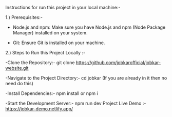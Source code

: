 Instructions for run this project in your local machine:-

1.) Prerequisites:-

 - Node.js and npm: Make sure you have Node.js and npm (Node Package Manager) installed on your system.

 - Git: Ensure Git is installed on your machine.

   
2.) Steps to Run this Project Locally :-

 -Clone the Repository:- git clone https://github.com/jobkarofficial/jobkar-website.git

 -Navigate to the Project Directory:- cd jobkar (If you are already in it then no need do this)

 -Install Dependencies:- npm install or npm i

 -Start the Development Server:- npm run dev
Project Live Demo :- https://jobkar-demo.netlify.app/
